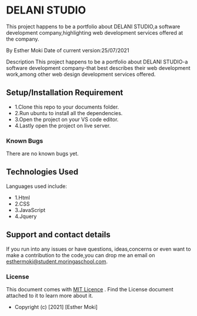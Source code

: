 # DELANI STUDIO
This project happens to be a portfolio about DELANI STUDIO,a software development company,highlighting web development services offered at the company. 

By Esther Moki
Date of current version:25/07/2021

Description
This project happens to be a portfolio about DELANI STUDIO-a software development company-that best describes their web development work,among other web design development services offered. 

## Setup/Installation Requirement
* 1.Clone this repo to your documents folder.
* 2.Run ubuntu to install all the dependencies.
* 3.Open the project on your VS code editor.
* 4.Lastly open the project on live server.

### Known Bugs
There are no known bugs yet.

## Technologies Used
Languages used include:
* 1.Html
* 2.CSS
* 3.JavaScript
* 4.Jquery

## Support and contact details
If you run into any issues or have questions, ideas,concerns or even want to make a contribution to the code,you can drop me an email on esthermoki@student.moringaschool.com.

### License
This document comes with <a href="https://github.com/Esther-Moki/Delani-Studio/blob/master/LICENSE" target="_blank">MIT Licence</a> . Find the License document attached to it to learn more about it.
* Copyright (c) [2021] [Esther Moki]

